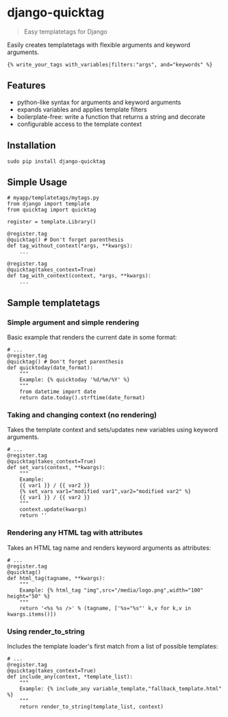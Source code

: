 # django-quicktag
> Easy templatetags for Django

Easily creates templatetags with flexible arguments and keyword arguments.

    {% write_your_tags with_variables|filters:"args", and="keywords" %}

## Features

* python-like syntax for arguments and keyword arguments
* expands variables and applies template filters
* boilerplate-free: write a function that returns a string and decorate
* configurable access to the template context

## Installation

    sudo pip install django-quicktag

## Simple Usage

    # myapp/templatetags/mytags.py
    from django import template
    from quicktag import quicktag

    register = template.Library()

    @register.tag
    @quicktag() # Don't forget parenthesis
    def tag_without_context(*args, **kwargs):
        ...

    @register.tag
    @quicktag(takes_context=True)
    def tag_with_context(context, *args, **kwargs):
        ...

## Sample templatetags

### Simple argument and simple rendering

Basic example that renders the current date in some format:

    # ...
    @register.tag
    @quicktag() # Don't forget parenthesis
    def quicktoday(date_format):
        """
        Example: {% quicktoday '%d/%m/%Y' %}
        """
        from datetime import date
        return date.today().strftime(date_format)

### Taking and changing context (no rendering)

Takes the template context and sets/updates new variables using keyword arguments.

    # ...
    @register.tag
    @quicktag(takes_context=True)
    def set_vars(context, **kwargs):
        """
        Example:
        {{ var1 }} / {{ var2 }}
        {% set_vars var1="modified var1",var2="modified var2" %}
        {{ var1 }} / {{ var2 }}
        """
        context.update(kwargs)
        return ''

### Rendering any HTML tag with attributes

Takes an HTML tag name and renders keyword arguments as attributes:

    # ...
    @register.tag
    @quicktag()
    def html_tag(tagname, **kwargs):
        """
        Example: {% html_tag "img",src="/media/logo.png",width="100" height="50" %}
        """
        return '<%s %s />' % (tagname, ['%s="%s"' k,v for k,v in kwargs.items()])

### Using render_to_string

Includes the template loader's first match from a list of possible templates:

    # ...
    @register.tag
    @quicktag(takes_context=True)
    def include_any(context, *template_list):
        """
        Example: {% include_any variable_template,"fallback_template.html" %}
        """
        return render_to_string(template_list, context)


